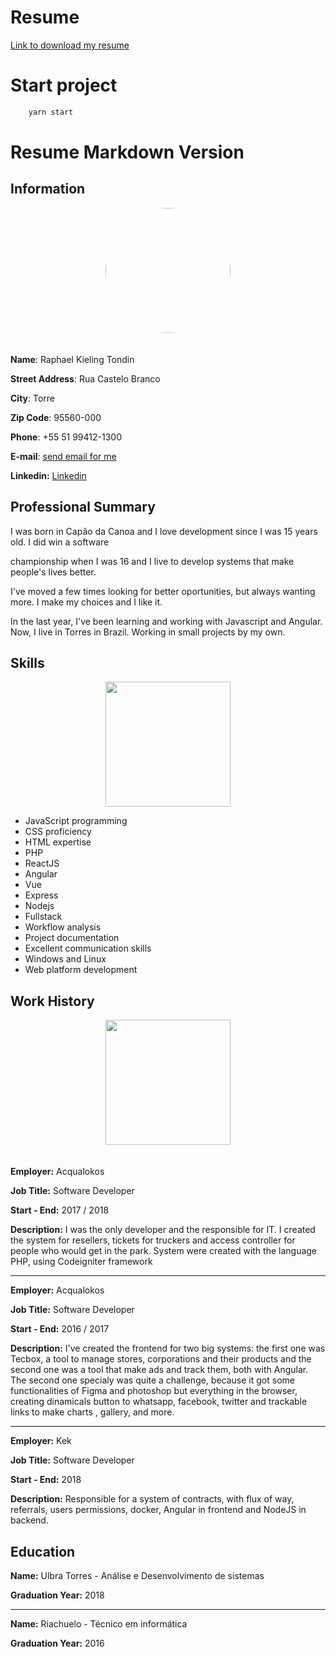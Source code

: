 # Resume

[Link to download my resume](https://drive.google.com/file/d/1VKrlQesQAdUpKGlowW8Pi1HE69ZpqGFd/view?usp=sharing)

# Start project

```sh
    yarn start
```

# Resume Markdown Version

## Information

<div style="text-align:center;">
    <img src="https://scontent.frao1-1.fna.fbcdn.net/v/t1.0-9/20526038_1409909799086715_1520811055705222458_n.jpg?_nc_cat=0&oh=d3b009023cbb05964172c9bc34f56c57&oe=5BD679FF" style="width: 200px;border-radius: 50%;margin-bottom:20px">
</div>


**Name**: Raphael Kieling Tondin 

**Street Address**: Rua Castelo Branco

**City**: Torre 

**Zip Code**: 95560-000

**Phone**: +55 51 99412-1300

**E-mail**:  [send email for me](mailto:raphaelkieling98@gmail.com)

**Linkedin:** [Linkedin](https://www.linkedin.com/in/raphael-kieling/)

## Professional Summary
I was born in Capão da Canoa and I love development since I was 15 years old. I did win a software

championship when I was 16 and I live to develop systems that make people's lives better.

I've moved a few times looking for better oportunities, but always wanting more. I make my choices and I like it.

In the last year, I've been learning and working with Javascript and Angular. Now, I live in Torres in Brazil. Working in small projects by my own.

## Skills

<div style="text-align:center;">
    <img src="https://user-images.githubusercontent.com/30186107/29488525-f55a69d0-84da-11e7-8a39-5476f663b5eb.png" style="width: 200px">
</div>

- JavaScript programming
- CSS proficiency
- HTML expertise
- PHP
- ReactJS
- Angular
- Vue
- Express
- Nodejs
- Fullstack
- Workflow analysis
- Project documentation
- Excellent communication skills
- Windows and Linux
- Web platform development

## Work History


<div style="text-align:center;">
    <img src="https://image.flaticon.com/icons/svg/888/888972.svg" style="width: 200px;margin-bottom:20px"">
</div>

**Employer:**  Acqualokos

**Job Title:**  Software Developer

**Start - End:** 2017 / 2018

**Description:** I was the only developer and the responsible for IT. I created the system for resellers, tickets for truckers and access controller for people who would get in the park. System were
created with the language PHP, using Codeigniter framework

---

**Employer:**  Acqualokos

**Job Title:**  Software Developer

**Start - End:** 2016 / 2017

**Description:** I've created the frontend for two big systems: the first one was Tecbox, a tool to manage stores, corporations and their products and the second one was a tool that make ads and track them, both with Angular. The second one specialy was quite a challenge, because it got some functionalities of Figma and photoshop but everything in the browser, creating dinamicals button to whatsapp, facebook, twitter and trackable links to make charts , gallery, and more.

---
**Employer:**  Kek

**Job Title:**  Software Developer

**Start - End:** 2018

**Description:** Responsible for a system of contracts, with flux of way, referrals, users permissions, docker, Angular in frontend and NodeJS in backend.

## Education

**Name:** Ulbra Torres - Análise e Desenvolvimento de sistemas

**Graduation Year:** 2018

---
**Name:** Riachuelo - Técnico em informática

**Graduation Year:** 2016